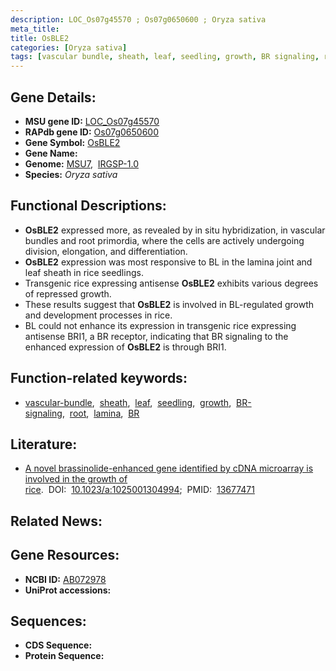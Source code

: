 ```yaml
---
description: LOC_Os07g45570 ; Os07g0650600 ; Oryza sativa
meta_title:
title: OsBLE2
categories: [Oryza sativa]
tags: [vascular bundle, sheath, leaf, seedling, growth, BR signaling, root, lamina,  BR ]
---
```


## Gene Details:
- **MSU gene ID:** [LOC_Os07g45570](http://rice.uga.edu/cgi-bin/ORF_infopage.cgi?orf=LOC_Os07g45570)  
- **RAPdb gene ID:** [Os07g0650600](https://rapdb.dna.affrc.go.jp/locus/?name=Os07g0650600)  
- **Gene Symbol:** <u>OsBLE2</u>
- **Gene Name:**
- **Genome:**  [MSU7](http://rice.uga.edu/),&nbsp;&nbsp;[IRGSP-1.0](https://rapdb.dna.affrc.go.jp/download/irgsp1.html)
- **Species:** *Oryza sativa*

## Functional Descriptions:
   - **OsBLE2** expressed more, as revealed by in situ hybridization, in vascular bundles and root primordia, where the cells are actively undergoing division, elongation, and differentiation.
   - **OsBLE2** expression was most responsive to BL in the lamina joint and leaf sheath in rice seedlings.
   - Transgenic rice expressing antisense **OsBLE2** exhibits various degrees of repressed growth.
   - These results suggest that **OsBLE2** is involved in BL-regulated growth and development processes in rice.
   - BL could not enhance its expression in transgenic rice expressing antisense BRI1, a BR receptor, indicating that BR signaling to the enhanced expression of **OsBLE2** is through BRI1.

## Function-related keywords:
   - [vascular-bundle](/tags/vascular-bundle/),&nbsp;&nbsp;[sheath](/tags/sheath/),&nbsp;&nbsp;[leaf](/tags/leaf/),&nbsp;&nbsp;[seedling](/tags/seedling/),&nbsp;&nbsp;[growth](/tags/growth/),&nbsp;&nbsp;[BR-signaling](/tags/BR-signaling/),&nbsp;&nbsp;[root](/tags/root/),&nbsp;&nbsp;[lamina](/tags/lamina/),&nbsp;&nbsp;[BR](/tags/BR/)

## Literature:
   - [A novel brassinolide-enhanced gene identified by cDNA microarray is involved in the growth of rice](https://www.doi.org/10.1023/a:1025001304994).&nbsp;&nbsp;DOI:&nbsp;&nbsp;[10.1023/a:1025001304994](https://www.doi.org/10.1023/a:1025001304994);&nbsp;&nbsp;PMID:&nbsp;&nbsp;[13677471](https://pubmed.ncbi.nlm.nih.gov/13677471/)

## Related News:

## Gene Resources:
- **NCBI ID:**  [AB072978](http://www.ncbi.nlm.nih.gov/nuccore/AB072978)
- **UniProt accessions:** [](https://www.uniprot.org/uniprotkb//entry)

## Sequences:
- **CDS Sequence:**
- **Protein Sequence:**
